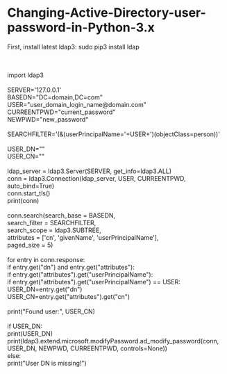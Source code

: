 # Changing-Active-Directory-user-password-in-Python-3.x

First, install latest ldap3:
sudo pip3 install ldap


<br>
<br>import ldap3
<br>
<br>SERVER='127.0.0.1'
<br>BASEDN="DC=domain,DC=com"
<br>USER="user_domain_login_name@domain.com"
<br>CURREENTPWD="current_password"
<br>NEWPWD="new_password"
<br>
<br>SEARCHFILTER='(&(userPrincipalName='+USER+')(objectClass=person))'
<br>
<br>USER_DN=""
<br>USER_CN=""
<br>
<br>ldap_server = ldap3.Server(SERVER, get_info=ldap3.ALL)
<br>conn = ldap3.Connection(ldap_server, USER, CURREENTPWD, auto_bind=True)
<br>conn.start_tls()
<br>print(conn)
<br>
<br>conn.search(search_base = BASEDN,
<br>         search_filter = SEARCHFILTER,
<br>         search_scope = ldap3.SUBTREE,
<br>         attributes = ['cn', 'givenName', 'userPrincipalName'],
<br>         paged_size = 5)
<br>
<br>for entry in conn.response:
<br>    if entry.get("dn") and entry.get("attributes"):
<br>        if entry.get("attributes").get("userPrincipalName"):
<br>            if entry.get("attributes").get("userPrincipalName") == USER:
<br>                USER_DN=entry.get("dn")
<br>                USER_CN=entry.get("attributes").get("cn")
<br>
<br>print("Found user:", USER_CN)
<br>
<br>if USER_DN:
<br>    print(USER_DN)
<br>    print(ldap3.extend.microsoft.modifyPassword.ad_modify_password(conn, USER_DN, NEWPWD, CURREENTPWD,  controls=None))
<br>else:
<br>    print("User DN is missing!")
<br>
